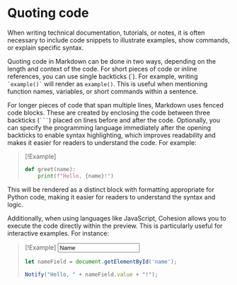 # Quoting code

When writing technical documentation, tutorials, or notes, it is often necessary to include code snippets to illustrate examples, show commands, or explain specific syntax.

Quoting code in Markdown can be done in two ways, depending on the length and context of the code. For short pieces of code or inline references, you can use single backticks (\`). For example, writing `` `example()` `` will render as `example()`. This is useful when mentioning function names, variables, or short commands within a sentence.

For longer pieces of code that span multiple lines, Markdown uses fenced code blocks. These are created by enclosing the code between three backticks (` ``` `) placed on lines before and after the code. Optionally, you can specify the programming language immediately after the opening backticks to enable syntax highlighting, which improves readability and makes it easier for readers to understand the code. For example:

> [!Example]
> ```python
> def greet(name):
>     print(f"Hello, {name}!")
> ```

This will be rendered as a distinct block with formatting appropriate for Python code, making it easier for readers to understand the syntax and logic.

Additionally, when using languages like JavaScript, Cohesion allows you to execute the code directly within the preview. This is particularly useful for interactive examples. For instance:

> [!Example]
> <input type=text id=name value="Name">
> ```javascript
> let nameField = document.getElementById('name');
>
> Notify("Hello, " + nameField.value + "!");
> ```